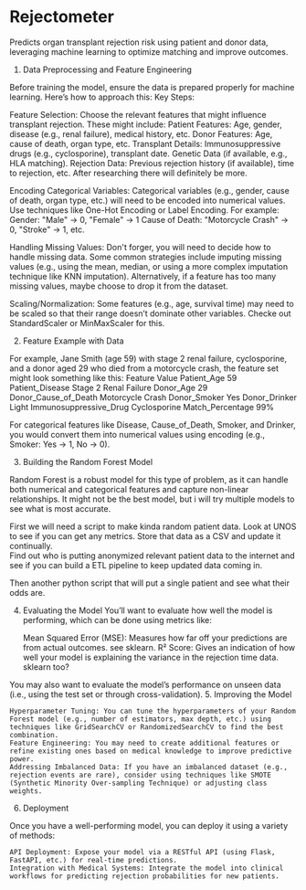 # Rejectometer
Predicts organ transplant rejection risk using patient and donor data, leveraging machine learning to optimize matching and improve outcomes.


1. Data Preprocessing and Feature Engineering

Before training the model, ensure the data is prepared properly for machine learning. Here’s how to approach this:
Key Steps:

Feature Selection: Choose the relevant features that might influence transplant rejection. These might include:
    Patient Features: Age, gender, disease (e.g., renal failure), medical history, etc.
    Donor Features: Age, cause of death, organ type, etc.
    Transplant Details: Immunosuppressive drugs (e.g., cyclosporine), transplant date.
    Genetic Data (if available, e.g., HLA matching).
    Rejection Data: Previous rejection history (if available), time to rejection, etc.
After researching there will definitely be more.  

Encoding Categorical Variables:
    Categorical variables (e.g., gender, cause of death, organ type, etc.) will need to be encoded into numerical values.  Use techniques like One-Hot Encoding or Label Encoding.
    For example:
        Gender: "Male" -> 0, "Female" -> 1
        Cause of Death: "Motorcycle Crash" -> 0, "Stroke" -> 1, etc.

Handling Missing Values:
    Don't forger, you will need to decide how to handle missing data. Some common strategies include imputing missing values (e.g., using the mean, median, or using a more complex imputation technique like KNN imputation).
    Alternatively, if a feature has too many missing values, maybe choose to drop it from the dataset.

Scaling/Normalization:
    Some features (e.g., age, survival time) may need to be scaled so that their range doesn’t dominate other variables. Checke out StandardScaler or MinMaxScaler for this.

   

2. Feature Example with Data

For example, Jane Smith (age 59) with stage 2 renal failure, cyclosporine, and a donor aged 29 who died from a motorcycle crash, the feature set might look something like this:
Feature	Value
Patient_Age	59
Patient_Disease	Stage 2 Renal Failure
Donor_Age	29
Donor_Cause_of_Death	Motorcycle Crash
Donor_Smoker	Yes
Donor_Drinker	Light
Immunosuppressive_Drug	Cyclosporine
Match_Percentage	99%

For categorical features like Disease, Cause_of_Death, Smoker, and Drinker, you would convert them into numerical values using encoding (e.g., Smoker: Yes -> 1, No -> 0).

3. Building the Random Forest Model

Random Forest is a robust model for this type of problem, as it can handle both numerical and categorical features and capture non-linear relationships. It might not be the best model, but i will try multiple models to see what is most accurate.   

First we will need a script to make kinda random patient data.  Look at UNOS to see if you can get any metrics. Store that data as a CSV and update it continually.  
Find out who is putting anonymized relevant patient data to the internet and see if you can build a ETL pipeline to keep updated data coming in.  

Then another python script that will put a single patient and see what their odds are.  

4. Evaluating the Model
You’ll want to evaluate how well the model is performing, which can be done using metrics like:

    Mean Squared Error (MSE): Measures how far off your predictions are from actual outcomes.  see sklearn.
    R² Score: Gives an indication of how well your model is explaining the variance in the rejection time data.  sklearn too?

You may also want to evaluate the model’s performance on unseen data (i.e., using the test set or through cross-validation).
5. Improving the Model

    Hyperparameter Tuning: You can tune the hyperparameters of your Random Forest model (e.g., number of estimators, max depth, etc.) using techniques like GridSearchCV or RandomizedSearchCV to find the best combination.
    Feature Engineering: You may need to create additional features or refine existing ones based on medical knowledge to improve predictive power.
    Addressing Imbalanced Data: If you have an imbalanced dataset (e.g., rejection events are rare), consider using techniques like SMOTE (Synthetic Minority Over-sampling Technique) or adjusting class weights.

6. Deployment

Once you have a well-performing model, you can deploy it using a variety of methods:

    API Deployment: Expose your model via a RESTful API (using Flask, FastAPI, etc.) for real-time predictions.
    Integration with Medical Systems: Integrate the model into clinical workflows for predicting rejection probabilities for new patients.
